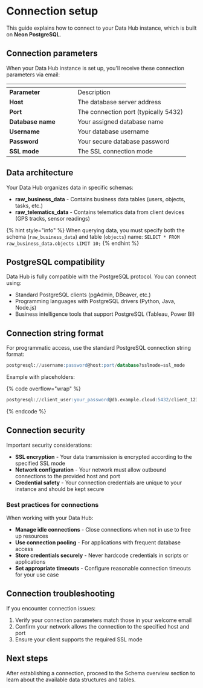 # Connection setup

This guide explains how to connect to your Data Hub instance, which is built on **Neon PostgreSQL**.

## Connection parameters

When your Data Hub instance is set up, you'll receive these connection parameters via email:

<table><thead><tr><th width="164.9091796875"></th><th></th></tr></thead><tbody><tr><td><strong>Parameter</strong></td><td>Description</td></tr><tr><td><strong>Host</strong></td><td>The database server address</td></tr><tr><td><strong>Port</strong></td><td>The connection port (typically 5432)</td></tr><tr><td><strong>Database name</strong></td><td>Your assigned database name</td></tr><tr><td><strong>Username</strong></td><td>Your database username</td></tr><tr><td><strong>Password</strong></td><td>Your secure database password</td></tr><tr><td><strong>SSL mode</strong></td><td>The SSL connection mode</td></tr></tbody></table>

## Data architecture

Your Data Hub organizes data in specific schemas:

* **raw\_business\_data** - Contains business data tables (users, objects, tasks, etc.)
* **raw\_telematics\_data** - Contains telematics data from client devices (GPS tracks, sensor readings)

{% hint style="info" %}
When querying data, you must specify both the schema (`raw_business_data`) and table (`objects`) name: `SELECT * FROM raw_business_data.objects LIMIT 10;`
{% endhint %}

## PostgreSQL compatibility

Data Hub is fully compatible with the PostgreSQL protocol. You can connect using:

* Standard PostgreSQL clients (pgAdmin, DBeaver, etc.)
* Programming languages with PostgreSQL drivers (Python, Java, Node.js)
* Business intelligence tools that support PostgreSQL (Tableau, Power BI)

## Connection string format

For programmatic access, use the standard PostgreSQL connection string format:

```sql
postgresql://username:password@host:port/database?sslmode=ssl_mode
```

Example with placeholders:

{% code overflow="wrap" %}
```sql
postgresql://client_user:your_password@db.example.cloud:5432/client_123_dwh?sslmode=require
```
{% endcode %}

## Connection security

Important security considerations:

* **SSL encryption** - Your data transmission is encrypted according to the specified SSL mode
* **Network configuration** - Your network must allow outbound connections to the provided host and port
* **Credential safety** - Your connection credentials are unique to your instance and should be kept secure

### Best practices for connections

When working with your Data Hub:

* **Manage idle connections** - Close connections when not in use to free up resources
* **Use connection pooling** - For applications with frequent database access
* **Store credentials securely** - Never hardcode credentials in scripts or applications
* **Set appropriate timeouts** - Configure reasonable connection timeouts for your use case

## Connection troubleshooting

If you encounter connection issues:

1. Verify your connection parameters match those in your welcome email
2. Confirm your network allows the connection to the specified host and port
3. Ensure your client supports the required SSL mode

## Next steps

After establishing a connection, proceed to the Schema overview section to learn about the available data structures and tables.
